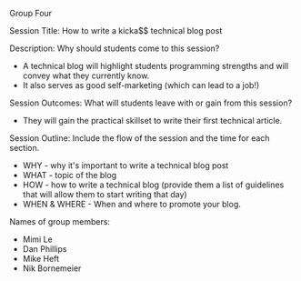 Group Four

Session Title: How to write a kicka$$ technical blog post

Description: Why should students come to this session?

  * A technical blog will highlight students programming strengths and will convey what they currently know.
  * It also serves as good self-marketing (which can lead to a job!)

Session Outcomes: What will students leave with or gain from this session?

  * They will gain the practical skillset to write their first technical article.

Session Outline: Include the flow of the session and the time for each section.

  * WHY - why it's important to write a technical blog post
  * WHAT - topic of the blog
  * HOW - how to write a technical blog (provide them a list of guidelines that will allow them to start writing that day)
  * WHEN & WHERE - When and where to promote your blog.

Names of group members:
  * Mimi Le
  * Dan Phillips
  * Mike Heft
  * Nik Bornemeier
